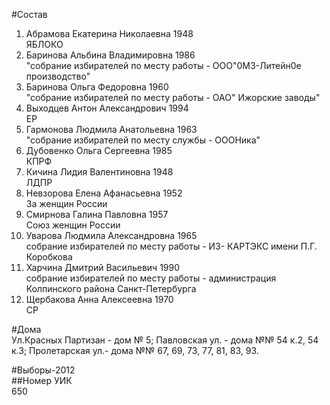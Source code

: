 #Состав  
1. Абрамова Екатерина Николаевна 1948  
    ЯБЛОКО  
2. Баринова Альбина Владимировна 1986  
    "собрание избирателей по месту работы - ООО"0МЗ-Литейн0е производство"  
3. Баринова Ольга Федоровна 1960  
    "собрание избирателей по месту работы - ОАО" Ижорские заводы"  
4. Выходцев Антон Александрович 1994  
    ЕР  
5. Гармонова Людмила Анатольевна 1963  
    "собрание избирателей по месту службы - ОООНика"  
6. Дубовенко Ольга Сергеевна 1985  
    КПРФ  
7. Кичина Лидия Валентиновна 1948  
    ЛДПР  
8. Невзорова Елена Афанасьевна 1952  
    За женщин России  
9. Смирнова Галина Павловна 1957  
    Союз женщин России  
10. Уварова Людмила Александровна 1965  
    собрание избирателей по месту работы - ИЗ- КАРТЭКС имени П.Г. Коробкова  
11. Харчина Дмитрий Васильевич 1990  
    собрание избирателей по месту работы - администрация Колпинского района Санкт-Петербурга  
12. Щербакова Анна Алексеевна 1970  
    СР  
  
#Дома  
Ул.Красных Партизан - дом № 5; Павловская ул. - дома №№ 54 к.2, 54 к.З; Пролетарская ул.- дома №№ 67, 69, 73, 77, 81, 83, 93.  
  
#Выборы-2012  
##Номер УИК  
650  
